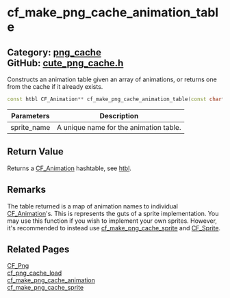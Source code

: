 [](../header.md ':include')

# cf_make_png_cache_animation_table

Category: [png_cache](/api_reference?id=png_cache)  
GitHub: [cute_png_cache.h](https://github.com/RandyGaul/cute_framework/blob/master/include/cute_png_cache.h)  
---

Constructs an animation table given an array of animations, or returns one from the cache if it already exists.

```cpp
const htbl CF_Animation** cf_make_png_cache_animation_table(const char* sprite_name, const CF_Animation* const* animations, int animations_count);
```

Parameters | Description
--- | ---
sprite_name | A unique name for the animation table.

## Return Value

Returns a [CF_Animation](/sprite/cf_animation.md) hashtable, see [htbl](/hash/htbl.md).

## Remarks

The table returned is a map of animation names to individual [CF_Animation](/sprite/cf_animation.md)'s. This is represents the guts of a sprite
implementation. You may use this function if you wish to implement your own sprites. However, it's recommended to instead use
[cf_make_png_cache_sprite](/png_cache/cf_make_png_cache_sprite.md) and [CF_Sprite](/sprite/cf_sprite.md).

## Related Pages

[CF_Png](/png_cache/cf_png.md)  
[cf_png_cache_load](/png_cache/cf_png_cache_load.md)  
[cf_make_png_cache_animation](/png_cache/cf_make_png_cache_animation.md)  
[cf_make_png_cache_sprite](/png_cache/cf_make_png_cache_sprite.md)  
